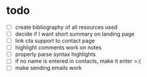 # todo
- [ ] create bibliography of all resources used 
- [ ] decide if I want short summary on landing page
- [ ] link cta support to contact page
- [ ] highlight comments work on notes
- [ ] properly parse syntax highlights
- [ ] if no name is entered in contacts, make it enter >:(
- [ ] make sending emails work

